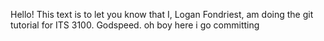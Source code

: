 Hello! This text is to let you know that I, Logan Fondriest, am doing the
git tutorial for ITS 3100. Godspeed.
oh boy here i go committing
